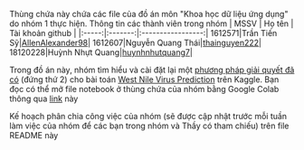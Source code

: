 Thùng chứa này chứa các file của đồ án môn "Khoa học dữ liệu ứng dụng" do nhóm 1 thực hiện. 
Thông tin các thành viên trong nhóm 
| MSSV  | Họ tên  | Tài khoản github  |
|:-----:|:-------:|:-----------------:|
1612571|Trần Tiến Sỹ|[AllenAlexander98](https://github.com/AllenAlexander98)|
1612607|Nguyễn Quang Thái|[thainguyen222](https://github.com/thainguyen222)|
18120228|Huỳnh Nhựt Quang|[huynhnhutquang7](https://github.com/huynhnhutquang7)|

Trong đồ án này, nhóm tìm hiểu và cài đặt lại một [phương pháp giải quyết đã có](https://github.com/diefimov/west_nile_virus_2015) (đứng thứ 2) cho bài toán [West Nile Virus Prediction](https://www.kaggle.com/competitions/predict-west-nile-virus/) trên Kaggle. 
Bạn đọc có thể mở file notebook ở thùng chứa của nhóm bằng Google Colab thông qua [link](https://github.com/thainguyen222/KHDLUD_NHOM1/blob/main/Report_KHDLUD_NHOM1.ipynb) này 

Kế hoạch phân chia công việc của nhóm (sẽ được cập nhật trước mỗi tuần làm việc của nhóm để các bạn trong nhóm và Thầy có tham chiếu) trên file README này 



